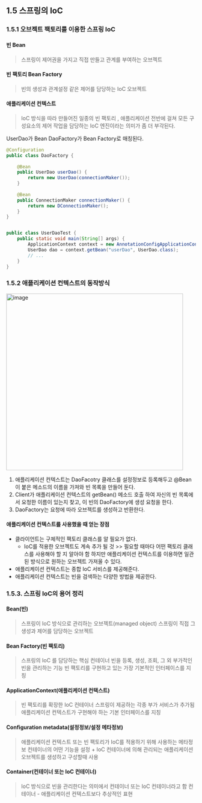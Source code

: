 ## 1.5 스프링의 IoC
### 1.5.1 오브젝트 팩토리를 이용한 스프링 IoC
#### 빈 Bean
> 스프링이 제어권을 가지고 직접 만들고 관계를 부여하는 오브젝트
#### 빈 팩토리 Bean Factory
> 빈의 생성과 관계설정 같은 제어를 담당하는 IoC 오브젝트
#### 애플리케이션 컨텍스트
> IoC 방식을 따라 만들어진 일종의 빈 팩토리 , 애플리케이션 전반에 걸쳐 모든 구성요소의 제어 작업을 담당하는 IoC 엔진이라는 의미가 좀 더 부각된다.

UserDao가 Bean DaoFactory가 Bean Factory로 매칭된다.
```java
@Configuration
public class DaoFactory {
    
    @Bean
    public UserDao userDao() {
        return new UserDao(connectionMaker());
    }
    
    @Bean
    public ConnectionMaker connectionMaker() {
        return new DConnectionMaker();
    }
}


public class UserDaoTest {
    public static void main(String[] args) {
        ApplicationContext context = new AnnotationConfigApplicationContext(DaoFactory.class);
        UserDao dao = context.getBean("userDao", UserDao.class);
        // ...
    }
}
```
### 1.5.2 애플리케이션 컨텍스트의 동작방식
<img width="470" alt="image" src="https://user-images.githubusercontent.com/59868624/213138530-9a4f9f3f-0edb-49aa-a76b-90ab24d730f8.png">

1. 애플리케이션 컨텍스트는 DaoFacotry 클래스를 설정정보로 등록해두고 @Bean이 붙은 메소드의 이름을 가져와 빈 목록을 만들어 둔다.
2. Client가 애플리케이션 컨텍스트의 getBean() 메소드 호출 하여 자신의 빈 목록에서 요청한 이름이 있는지 찾고, 이 빈의 DaoFactory에 생성 요청을 한다.
3. DaoFactory는 요청에 따라 오브젝트를 생성하고 반환한다.

#### 애플리케이션 컨텍스트를 사용했을 때 얻는 장점
* 클라이언트는 구체적인 팩토리 클래스를 알 필요가 없다.
    * IoC를 적용한 오브젝트도 계속 추가 될 것 >> 필요할 때마다 어떤 팩토리 클래스를 사용해야 할 지 알아야 함
    하지만 애플리케이션 컨텍스트를 이용하면 일관된 방식으로 원하는 오브젝트 가져올 수 있다.
* 애플리케이션 컨텍스트는 종합 IoC 서비스를 제공해준다.
* 애플리케이션 컨텍스트는 빈을 검색하는 다양한 방법을 제공한다.

### 1.5.3. 스프링 IoC의 용어 정리
#### Bean(빈)
> 스프링이 IoC 방식으로 관리하는 오브젝트(managed object)
> 스프링이 직접 그 생성과 제어를 담당하는 오브젝트
#### Bean Factory(빈 팩토리)
> 스프링의 IoC 를 담당하는 핵심 컨테이너
> 빈을 등록, 생성, 조회, 그 외 부가적인 빈을 관리하는 기능
> 빈 팩토리를 구현하고 있는 가장 기본적인 인터페이스를 지칭
#### ApplicationContext(애플리케이션 컨택스트)
> 빈 팩토리를 확장한 IoC 컨테이너
> 스프링이 제공하는 각종 부가 서비스가 추가됨
> 애플리케이션 컨텍스트가 구현해야 하는 기본 인터페이스를 지칭
#### Configuration metadata(설정정보/설정 메타정보)
> 애플리케이션 컨텍스트 또는 빈 팩토리가 IoC를 적용하기 위해 사용하는 메타정보
> 컨테이너의 어떤 기능을 설정 + IoC 컨테이너에 의해 관리되는 애플리케이션 오브젝트를 생성하고 구성할때 사용
#### Container(컨테이너 또는 IoC 컨테이너)
> IoC 방식으로 빈을 관리한다는 의미에서 컨테이너 또는 IoC 컨테이너라고 함
> 컨테이너 - 애플리케이션 컨텍스트보다 추상적인 표현
